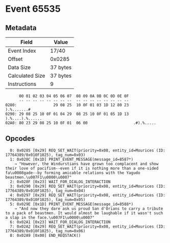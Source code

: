 # Event 65535

## Metadata

| Field           | Value    |
|-----------------|----------|
| Event Index     | 17/40    |
| Offset          | 0x0285   |
| Data Size       | 37 bytes |
| Calculated Size | 37 bytes |
| Instructions    | 9        |

```
      00 01 02 03 04 05 06 07  08 09 0A 0B 0C 0D 0E 0F
      -- -- -- -- -- -- -- --  -- -- -- -- -- -- -- --
0280:                29 08 25  10 0F 01 03 1D 12 80 23       ).%.......#
0290: 29 08 25 10 0F 01 04 29  08 25 10 0F 01 05 1D 13  ).%....).%......
02A0: 80 23 29 08 25 10 0F 01  06 00                    .#).%.....      
```

## Opcodes

```
  0: 0x0285 [0x29] REQ_SET_WAIT(priority=0x08, entity_id=Mourices (ID: 17764389/0x010F1025), tag_num=0x03)
  1: 0x028C [0x1D] PRINT_EVENT_MESSAGE(message_id=8587*)
    → "However, the Windurstians have grown too complacent and show their love of pacifism--even if it is nothing more than a one-sided fa\u0008gade--by forming amicable relations with the Yagudo beastmen.\u007F1\u0000\u0007"
  2: 0x028F [0x23] WAIT_FOR_DIALOG_INTERACTION
  3: 0x0290 [0x29] REQ_SET_WAIT(priority=0x08, entity_id=Mourices (ID: 17764389/0x010F1025), tag_num=0x04)
  4: 0x0297 [0x29] REQ_SET_WAIT(priority=0x08, entity_id=Mourices (ID: 17764389/0x010F1025), tag_num=0x05)
  5: 0x029E [0x1D] PRINT_EVENT_MESSAGE(message_id=8588*)
    → "And now they dare ask us proud San d'Orians to carry a tribute to a pack of beastmen. It would almost be laughable if it wasn't such a slap in the face.\u007F1\u0000\u0007"
  6: 0x02A1 [0x23] WAIT_FOR_DIALOG_INTERACTION
  7: 0x02A2 [0x29] REQ_SET_WAIT(priority=0x08, entity_id=Mourices (ID: 17764389/0x010F1025), tag_num=0x06)
  8: 0x02A9 [0x00] END_REQSTACK()
```
